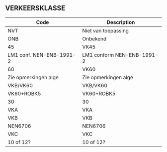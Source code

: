 ## VERKEERSKLASSE				
				
|	Code	|	Description	|
|	---	|	---	|
|	NVT	|	Niet van toepassing	|
|	ONB	|	Onbekend	|
|	45	|	VK45	|
|	LM1 conf. NEN-ENB-1991-2	|	LM1 conform NEN-ENB-1991-2	|
|	60	|	VK60	|
|	Zie opmerkingen alge	|	Zie opmerkingen alge	|
|	VKB/VK60	|	VKB/VK60	|
|	VK60+ROBK5	|	VK60+ROBK5	|
|	30	|	30	|
|	VKA	|	VKA	|
|	VKB	|	VKB	|
|	NEN6706	|	NEN6706	|
|	VKC	|	VKC	|
|	10 of 12?	|	10 of 12?	|
